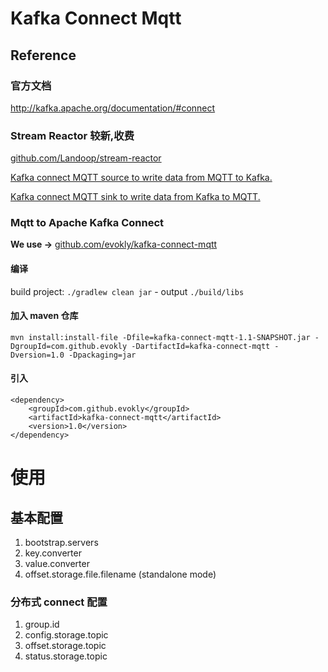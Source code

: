 # Kafka Connect Mqtt

## Reference

### 官方文档

http://kafka.apache.org/documentation/#connect

### Stream Reactor  较新,收费

[github.com/Landoop/stream-reactor](https://github.com/Landoop/stream-reactor)

 [Kafka connect MQTT source to write data from MQTT to Kafka.](https://lenses.stream/connectors/source/mqtt.html)

[Kafka connect MQTT sink to write data from Kafka to MQTT.](https://lenses.stream/connectors/sink/mqtt.html)


### Mqtt to Apache Kafka Connect

**We use ->**  [github.com/evokly/kafka-connect-mqtt](https://github.com/evokly/kafka-connect-mqtt)

#### 编译

build project: ```./gradlew clean jar``` - output ```./build/libs```

#### 加入 maven 仓库

```
mvn install:install-file -Dfile=kafka-connect-mqtt-1.1-SNAPSHOT.jar -DgroupId=com.github.evokly -DartifactId=kafka-connect-mqtt -Dversion=1.0 -Dpackaging=jar
```

#### 引入

```
<dependency>
    <groupId>com.github.evokly</groupId>
    <artifactId>kafka-connect-mqtt</artifactId>
    <version>1.0</version>
</dependency>
```


# 使用

## 基本配置

1. bootstrap.servers
2. key.converter
3. value.converter
4. offset.storage.file.filename  (standalone mode)

### 分布式 connect 配置

1. group.id
2. config.storage.topic
3. offset.storage.topic
4. status.storage.topic












